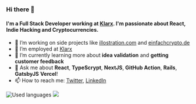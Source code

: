 ### Hi there 👋

#### I'm a Full Stack Developer working at [Klarx](https://klarx.de/). I'm passionate about React, Indie Hacking and Cryptocurrencies.

- 🔭 I’m working on side projects like [illostration.com](https://illostration.com/) and [einfachcrypto.de](https://einfachcrypto.de/)
- 🔭 I’m employed at [Klarx](https://klarx.de/)
- 🌱 I’m currently learning more about **idea validation** and **getting customer feedback**
- 💬 Ask me about **React**, **TypeScrypt**, **NextJS**, **GitHub Action**, **Rails**, **GatsbyJS** **Vercel**! 
- 📫 How to reach me: [Twitter](https://twitter.com/m91michel), [LinkedIn](https://www.linkedin.com/in/mathias-michel-b07b6557/)

![Used languages](https://github-readme-stats.vercel.app/api/top-langs/?username=m91michel&layout=compact)
![](https://github-readme-stats.vercel.app/api?username=m91michel&show_icons=true&count_private=true&hide=contribs)
<!--
**m91michel/m91michel** is a ✨ _special_ ✨ repository because its `README.md` (this file) appears on your GitHub profile.
